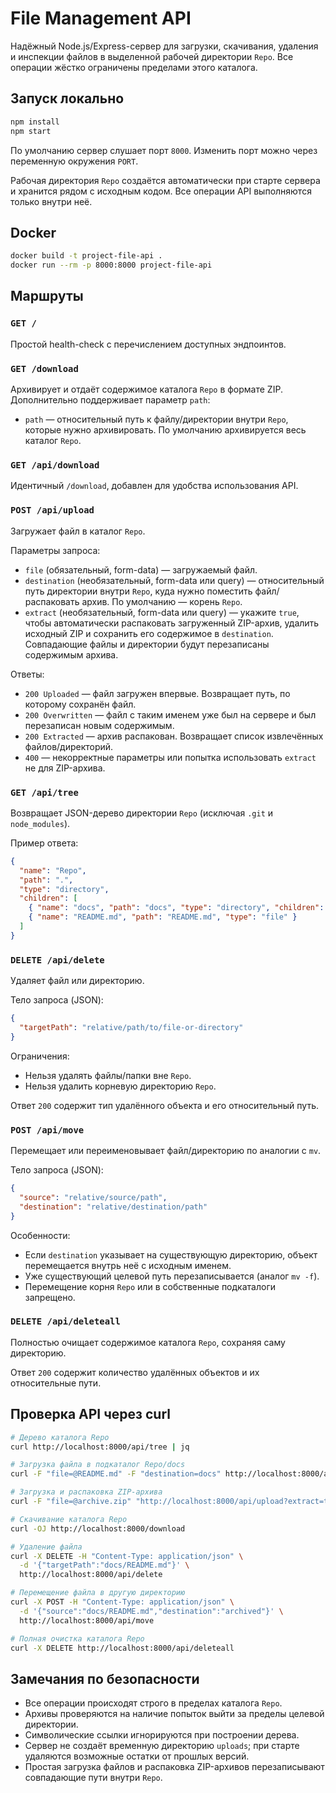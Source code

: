 # File Management API

Надёжный Node.js/Express-сервер для загрузки, скачивания, удаления и инспекции файлов в выделенной рабочей директории `Repo`. Все операции жёстко ограничены пределами этого каталога.

## Запуск локально

```bash
npm install
npm start
```

По умолчанию сервер слушает порт `8000`. Изменить порт можно через переменную окружения `PORT`.

Рабочая директория `Repo` создаётся автоматически при старте сервера и хранится рядом с исходным кодом. Все операции API выполняются только внутри неё.

## Docker

```bash
docker build -t project-file-api .
docker run --rm -p 8000:8000 project-file-api
```

## Маршруты

### `GET /`
Простой health-check с перечислением доступных эндпоинтов.

### `GET /download`
Архивирует и отдаёт содержимое каталога `Repo` в формате ZIP. Дополнительно поддерживает параметр `path`:

- `path` — относительный путь к файлу/директории внутри `Repo`, которые нужно архивировать. По умолчанию архивируется весь каталог `Repo`.

### `GET /api/download`
Идентичный `/download`, добавлен для удобства использования API.

### `POST /api/upload`
Загружает файл в каталог `Repo`.

Параметры запроса:

- `file` (обязательный, form-data) — загружаемый файл.
- `destination` (необязательный, form-data или query) — относительный путь директории внутри `Repo`, куда нужно поместить файл/распаковать архив. По умолчанию — корень `Repo`.
- `extract` (необязательный, form-data или query) — укажите `true`, чтобы автоматически распаковать загруженный ZIP-архив, удалить исходный ZIP и сохранить его содержимое в `destination`. Совпадающие файлы и директории будут перезаписаны содержимым архива.

Ответы:

- `200 Uploaded` — файл загружен впервые. Возвращает путь, по которому сохранён файл.
- `200 Overwritten` — файл с таким именем уже был на сервере и был перезаписан новым содержимым.
- `200 Extracted` — архив распакован. Возвращает список извлечённых файлов/директорий.
- `400` — некорректные параметры или попытка использовать `extract` не для ZIP-архива.

### `GET /api/tree`
Возвращает JSON-дерево директории `Repo` (исключая `.git` и `node_modules`).

Пример ответа:

```json
{
  "name": "Repo",
  "path": ".",
  "type": "directory",
  "children": [
    { "name": "docs", "path": "docs", "type": "directory", "children": [] },
    { "name": "README.md", "path": "README.md", "type": "file" }
  ]
}
```

### `DELETE /api/delete`
Удаляет файл или директорию.

Тело запроса (JSON):

```json
{
  "targetPath": "relative/path/to/file-or-directory"
}
```

Ограничения:

- Нельзя удалять файлы/папки вне `Repo`.
- Нельзя удалить корневую директорию `Repo`.

Ответ `200` содержит тип удалённого объекта и его относительный путь.

### `POST /api/move`
Перемещает или переименовывает файл/директорию по аналогии с `mv`.

Тело запроса (JSON):

```json
{
  "source": "relative/source/path",
  "destination": "relative/destination/path"
}
```

Особенности:

- Если `destination` указывает на существующую директорию, объект перемещается внутрь неё с исходным именем.
- Уже существующий целевой путь перезаписывается (аналог `mv -f`).
- Перемещение корня `Repo` или в собственные подкаталоги запрещено.

### `DELETE /api/deleteall`
Полностью очищает содержимое каталога `Repo`, сохраняя саму директорию.

Ответ `200` содержит количество удалённых объектов и их относительные пути.

## Проверка API через curl

```bash
# Дерево каталога Repo
curl http://localhost:8000/api/tree | jq

# Загрузка файла в подкаталог Repo/docs
curl -F "file=@README.md" -F "destination=docs" http://localhost:8000/api/upload

# Загрузка и распаковка ZIP-архива
curl -F "file=@archive.zip" "http://localhost:8000/api/upload?extract=true"

# Скачивание каталога Repo
curl -OJ http://localhost:8000/download

# Удаление файла
curl -X DELETE -H "Content-Type: application/json" \
  -d '{"targetPath":"docs/README.md"}' \
  http://localhost:8000/api/delete

# Перемещение файла в другую директорию
curl -X POST -H "Content-Type: application/json" \
  -d '{"source":"docs/README.md","destination":"archived"}' \
  http://localhost:8000/api/move

# Полная очистка каталога Repo
curl -X DELETE http://localhost:8000/api/deleteall
```

## Замечания по безопасности

- Все операции происходят строго в пределах каталога `Repo`.
- Архивы проверяются на наличие попыток выйти за пределы целевой директории.
- Символические ссылки игнорируются при построении дерева.
- Сервер не создаёт временную директорию `uploads`; при старте удаляются возможные остатки от прошлых версий.
- Простая загрузка файлов и распаковка ZIP-архивов перезаписывают совпадающие пути внутри `Repo`.
